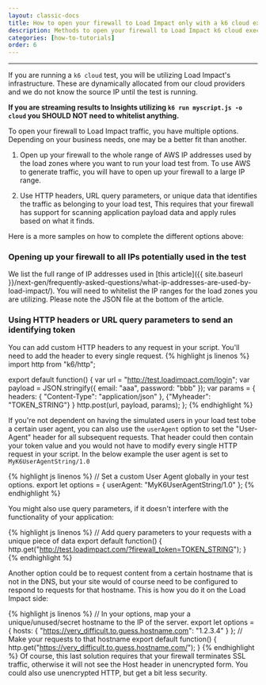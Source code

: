 ```yaml
---
layout: classic-docs
title: How to open your firewall to Load Impact only with a k6 cloud executed test
description: Methods to open your firewall to Load Impact k6 cloud execution traffic for testing
categories: [how-to-tutorials]
order: 6
---
```


***

If you are running a `k6 cloud` test, you will be utilizing Load Impact's infrastructure. These are dynamically allocated from our cloud providers and we do not know the source IP until the test is running.

**If you are streaming results to Insights utilizing `k6 run myscript.js -o cloud` you SHOULD NOT need to whitelist anything.**

To open your firewall to Load Impact traffic, you have multiple options. Depending on your business needs, one may be a better fit than another.


1. Open up your firewall to the whole range of AWS IP addresses used by the load zones where you want to run your load test from. To use AWS to generate traffic, you will have to open up your firewall to a large IP range.

2. Use HTTP headers, URL query parameters, or unique data that identifies the traffic as belonging to your load test, This requires that your firewall has support for scanning application payload data and apply rules based on what it finds.


Here is a more samples on how to complete the different options above:

### Opening up your firewall to all IPs potentially used in the test

We list the full range of IP addresses used in [this article]({{ site.baseurl }}/next-gen/frequently-asked-questions/what-ip-addresses-are-used-by-load-impact/). You will need to whitelist the IP ranges for the load zones you are utilizing. Please note the JSON file at the bottom of the article.

### Using HTTP headers or URL query parameters to send an identifying token

You can add custom HTTP headers to any request in your script. You'll need to add the header to every single request.
{% highlight js linenos %}
import http from "k6/http";

export default function() {
  var url = "http://test.loadimpact.com/login";
  var payload = JSON.stringify({ email: "aaa", password: "bbb" });
  var params =  { headers: { "Content-Type": "application/json" }, {"Myheader": "TOKEN_STRING"} }
  http.post(url, payload, params);
};
{% endhighlight %}

If you're not dependent on having the simulated users in your load test tobe a certain user agent, you can also use the `userAgent` option to set the "User-Agent" header for all subsequent requests. That header could then contain your token value and you would not have to modify every single HTTP request in your script. In the below example the user agent is set to `MyK6UserAgentString/1.0`

{% highlight js linenos %}
// Set a custom User Agent globally in your test options.
export let options = {
  userAgent: "MyK6UserAgentString/1.0"
};
{% endhighlight %}

You might also use query parameters, if it doesn't interfere with the functionality of your application:

{% highlight js linenos %}
// Add query parameters to your requests with a unique piece of data
export default function() {
  http.get("http://test.loadimpact.com/?firewall_token=TOKEN_STRING");
}
{% endhighlight %}

Another option could be to request content from a certain hostname that is not in the DNS, but your site would of course need to be configured to respond to requests for that hostname. This is how you do it on the Load Impact side:

{% highlight js linenos %}
// In your options, map your a unique/unused/secret hostname to the IP of the server.
export let options = {
  hosts: {
    "https://very_difficult.to.guess.hostname.com": "1.2.3.4"
  }
};
// Make your requests to that hostname
export default function() {
  http.get("https://very_difficult.to.guess.hostname.com/");
}
{% endhighlight %}
Of course, this last solution requires that your firewall terminates SSL traffic, otherwise it will not see the Host header in unencrypted form. You could also use unencrypted HTTP, but get a bit less security.
